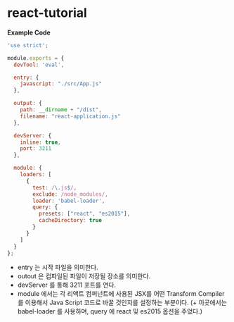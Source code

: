 # react-tutorial

__Example Code__
```js
'use strict';

module.exports = {
  devTool: 'eval',

  entry: {
    javascript: "./src/App.js"
  },

  output: {
    path: __dirname + "/dist",
    filename: "react-application.js"
  },

  devServer: {
    inline: true,
    port: 3211
  },

  module: {
    loaders: [
      {
        test: /\.js$/,
        exclude: /node_modules/,
        loader: 'babel-loader',
        query: {
          presets: ["react", "es2015"],
          cacheDirectory: true
        }
      }
    ]
  }
};
```

- entry 는 시작 파일을 의미한다.
- outout 은 컴파일된 파일이 저장될 장소를 의미한다.
- devServer 를 통해 3211 포트를 연다.
- module 에서는 각 리액트 컴퍼넌트에 사용된 JSX를 어떤 Transform
  Compiler 를 이용해서 Java Script 코드로 바꿀 것인지를 설정하는
부분이다. (+ 이곳에서는 babel-loader 를 사용하며, query 에 react 및 es2015
옵션을 주었다.)

